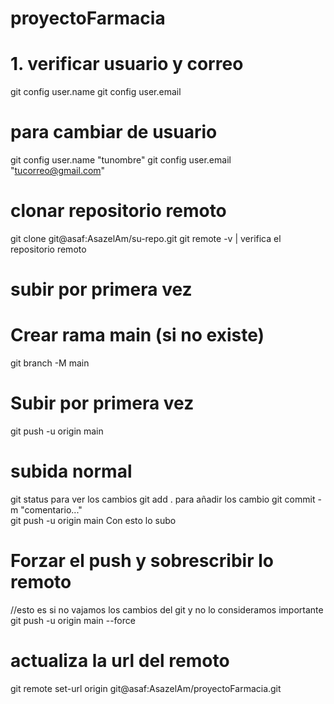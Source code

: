 # proyectoFarmacia
# 1. verificar usuario y correo
git config user.name
git config user.email
# para cambiar de usuario
git config user.name "tunombre"
git config user.email "tucorreo@gmail.com"

# clonar repositorio remoto
git clone git@asaf:AsazelAm/su-repo.git
git remote -v | verifica el repositorio remoto

# subir por primera vez
# Crear rama main (si no existe)
git branch -M main
# Subir por primera vez
git push -u origin main

# subida normal
git status     para ver los cambios
git add .       para añadir los cambio
git commit -m "comentario..."   
git push -u origin main     Con esto lo subo 

# Forzar el push y sobrescribir lo remoto
//esto es si no vajamos los cambios del git y no lo consideramos importante
git push -u origin main --force
# actualiza la url del remoto
git remote set-url origin git@asaf:AsazelAm/proyectoFarmacia.git